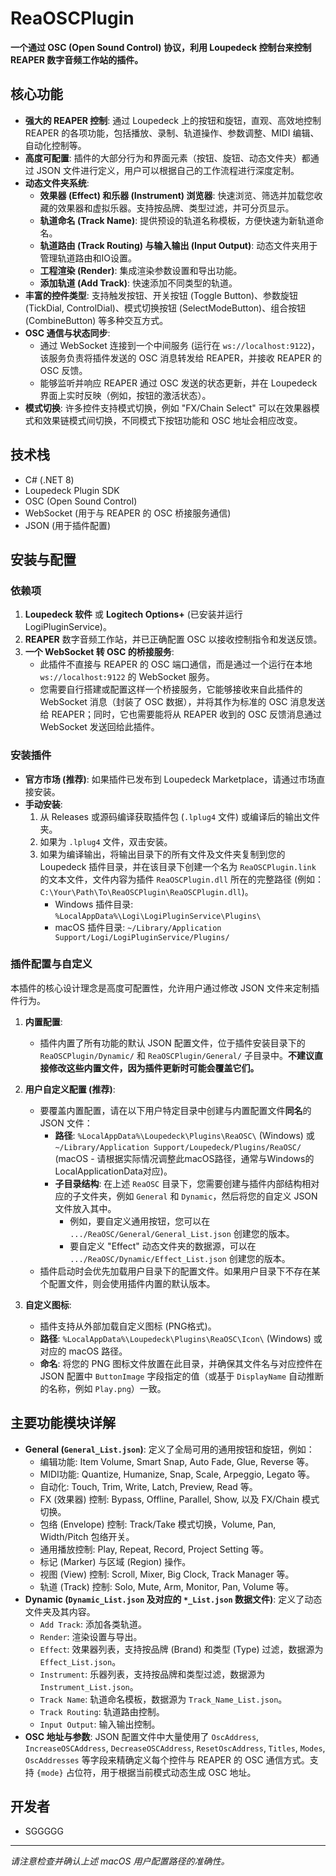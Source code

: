 # ReaOSCPlugin

**一个通过 OSC (Open Sound Control) 协议，利用 Loupedeck 控制台来控制 REAPER 数字音频工作站的插件。**

## 核心功能

*   **强大的 REAPER 控制**: 通过 Loupedeck 上的按钮和旋钮，直观、高效地控制 REAPER 的各项功能，包括播放、录制、轨道操作、参数调整、MIDI 编辑、自动化控制等。
*   **高度可配置**: 插件的大部分行为和界面元素（按钮、旋钮、动态文件夹）都通过 JSON 文件进行定义，用户可以根据自己的工作流程进行深度定制。
*   **动态文件夹系统**:
    *   **效果器 (Effect) 和乐器 (Instrument) 浏览器**: 快速浏览、筛选并加载您收藏的效果器和虚拟乐器。支持按品牌、类型过滤，并可分页显示。
    *   **轨道命名 (Track Name)**: 提供预设的轨道名称模板，方便快速为新轨道命名。
    *   **轨道路由 (Track Routing) 与输入输出 (Input Output)**: 动态文件夹用于管理轨道路由和IO设置。
    *   **工程渲染 (Render)**: 集成渲染参数设置和导出功能。
    *   **添加轨道 (Add Track)**: 快速添加不同类型的轨道。
*   **丰富的控件类型**: 支持触发按钮、开关按钮 (Toggle Button)、参数旋钮 (TickDial, ControlDial)、模式切换按钮 (SelectModeButton)、组合按钮 (CombineButton) 等多种交互方式。
*   **OSC 通信与状态同步**:
    *   通过 WebSocket 连接到一个中间服务 (运行在 `ws://localhost:9122`)，该服务负责将插件发送的 OSC 消息转发给 REAPER，并接收 REAPER 的 OSC 反馈。
    *   能够监听并响应 REAPER 通过 OSC 发送的状态更新，并在 Loupedeck 界面上实时反映（例如，按钮的激活状态）。
*   **模式切换**: 许多控件支持模式切换，例如 "FX/Chain Select" 可以在效果器模式和效果链模式间切换，不同模式下按钮功能和 OSC 地址会相应改变。

## 技术栈

*   C# (.NET 8)
*   Loupedeck Plugin SDK
*   OSC (Open Sound Control)
*   WebSocket (用于与 REAPER 的 OSC 桥接服务通信)
*   JSON (用于插件配置)

## 安装与配置

### 依赖项

1.  **Loupedeck 软件** 或 **Logitech Options+** (已安装并运行 LogiPluginService)。
2.  **REAPER** 数字音频工作站，并已正确配置 OSC 以接收控制指令和发送反馈。
3.  **一个 WebSocket 转 OSC 的桥接服务**:
    *   此插件不直接与 REAPER 的 OSC 端口通信，而是通过一个运行在本地 `ws://localhost:9122` 的 WebSocket 服务。
    *   您需要自行搭建或配置这样一个桥接服务，它能够接收来自此插件的 WebSocket 消息（封装了 OSC 数据），并将其作为标准的 OSC 消息发送给 REAPER；同时，它也需要能将从 REAPER 收到的 OSC 反馈消息通过 WebSocket 发送回给此插件。

### 安装插件

*   **官方市场 (推荐)**: 如果插件已发布到 Loupedeck Marketplace，请通过市场直接安装。
*   **手动安装**:
    1.  从 Releases 或源码编译获取插件包 (`.lplug4` 文件) 或编译后的输出文件夹。
    2.  如果为 `.lplug4` 文件，双击安装。
    3.  如果为编译输出，将输出目录下的所有文件及文件夹复制到您的 Loupedeck 插件目录，并在该目录下创建一个名为 `ReaOSCPlugin.link` 的文本文件，文件内容为插件 `ReaOSCPlugin.dll` 所在的完整路径 (例如：`C:\Your\Path\To\ReaOSCPlugin\ReaOSCPlugin.dll`)。
        *   Windows 插件目录: `%LocalAppData%\Logi\LogiPluginService\Plugins\`
        *   macOS 插件目录: `~/Library/Application Support/Logi/LogiPluginService/Plugins/`

### 插件配置与自定义

本插件的核心设计理念是高度可配置性，允许用户通过修改 JSON 文件来定制插件行为。

1.  **内置配置**:
    *   插件内置了所有功能的默认 JSON 配置文件，位于插件安装目录下的 `ReaOSCPlugin/Dynamic/` 和 `ReaOSCPlugin/General/` 子目录中。**不建议直接修改这些内置文件，因为插件更新时可能会覆盖它们。**

2.  **用户自定义配置 (推荐)**:
    *   要覆盖内置配置，请在以下用户特定目录中创建与内置配置文件**同名**的 JSON 文件：
        *   **路径**: `%LocalAppData%\Loupedeck\Plugins\ReaOSC\` (Windows) 或 `~/Library/Application Support/Loupedeck/Plugins/ReaOSC/` (macOS - 请根据实际情况调整此macOS路径，通常与Windows的LocalApplicationData对应)。
        *   **子目录结构**: 在上述 `ReaOSC` 目录下，您需要创建与插件内部结构相对应的子文件夹，例如 `General` 和 `Dynamic`，然后将您的自定义 JSON 文件放入其中。
            *   例如，要自定义通用按钮，您可以在 `.../ReaOSC/General/General_List.json` 创建您的版本。
            *   要自定义 "Effect" 动态文件夹的数据源，可以在 `.../ReaOSC/Dynamic/Effect_List.json` 创建您的版本。
    *   插件启动时会优先加载用户目录下的配置文件。如果用户目录下不存在某个配置文件，则会使用插件内置的默认版本。

3.  **自定义图标**:
    *   插件支持从外部加载自定义图标 (PNG格式)。
    *   **路径**: `%LocalAppData%\Loupedeck\Plugins\ReaOSC\Icon\` (Windows) 或对应的 macOS 路径。
    *   **命名**: 将您的 PNG 图标文件放置在此目录，并确保其文件名与对应控件在 JSON 配置中 `ButtonImage` 字段指定的值（或基于 `DisplayName` 自动推断的名称，例如 `Play.png`）一致。

## 主要功能模块详解

*   **General (`General_List.json`)**: 定义了全局可用的通用按钮和旋钮，例如：
    *   编辑功能: Item Volume, Smart Snap, Auto Fade, Glue, Reverse 等。
    *   MIDI功能: Quantize, Humanize, Snap, Scale, Arpeggio, Legato 等。
    *   自动化: Touch, Trim, Write, Latch, Preview, Read 等。
    *   FX (效果器) 控制: Bypass, Offline, Parallel, Show, 以及 FX/Chain 模式切换。
    *   包络 (Envelope) 控制: Track/Take 模式切换，Volume, Pan, Width/Pitch 包络开关。
    *   通用播放控制: Play, Repeat, Record, Project Setting 等。
    *   标记 (Marker) 与区域 (Region) 操作。
    *   视图 (View) 控制: Scroll, Mixer, Big Clock, Track Manager 等。
    *   轨道 (Track) 控制: Solo, Mute, Arm, Monitor, Pan, Volume 等。
*   **Dynamic (`Dynamic_List.json` 及对应的 `*_List.json` 数据文件)**: 定义了动态文件夹及其内容。
    *   `Add Track`: 添加各类轨道。
    *   `Render`: 渲染设置与导出。
    *   `Effect`: 效果器列表，支持按品牌 (Brand) 和类型 (Type) 过滤，数据源为 `Effect_List.json`。
    *   `Instrument`: 乐器列表，支持按品牌和类型过滤，数据源为 `Instrument_List.json`。
    *   `Track Name`: 轨道命名模板，数据源为 `Track_Name_List.json`。
    *   `Track Routing`: 轨道路由控制。
    *   `Input Output`: 输入输出控制。
*   **OSC 地址与参数**: JSON 配置文件中大量使用了 `OscAddress`, `IncreaseOSCAddress`, `DecreaseOSCAddress`, `ResetOscAddress`, `Titles`, `Modes`, `OscAddresses` 等字段来精确定义每个控件与 REAPER 的 OSC 通信方式。支持 `{mode}` 占位符，用于根据当前模式动态生成 OSC 地址。

## 开发者

*   SGGGGG

---

*请注意检查并确认上述 macOS 用户配置路径的准确性。*
